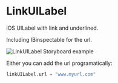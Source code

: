 # LinkUILabel
iOS UILabel with link and underlined.

Including IBinspectable for the url.

![LinkUILabel Storyboard example](https://github.com/icon48.png "Storyboard example")

Either you can add the url programatically:
```swift
linkUILabel.url = "www.myurl.com"
```
